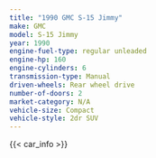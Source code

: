 ```yaml
---
title: "1990 GMC S-15 Jimmy"
make: GMC
model: S-15 Jimmy
year: 1990
engine-fuel-type: regular unleaded
engine-hp: 160
engine-cylinders: 6
transmission-type: Manual
driven-wheels: Rear wheel drive
number-of-doors: 2
market-category: N/A
vehicle-size: Compact
vehicle-style: 2dr SUV
---
```


{{< car_info >}}
